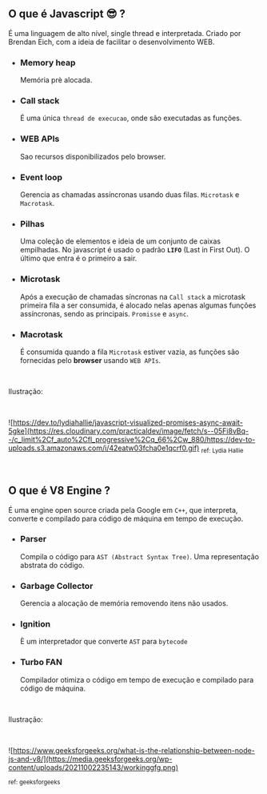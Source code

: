 ## O que é Javascript 😎 ?
É uma linguagem de alto nível, single thread e interpretada. Criado por Brendan Eich, com a ideia de facilitar o desenvolvimento WEB.
- ### Memory heap    
    Memória prè alocada.
- ### Call stack    
    É uma única ``thread de execucao``, onde são executadas as funções.
- ### WEB APIs    
    Sao recursos disponibilizados pelo browser.
- ### Event loop    
    Gerencia as chamadas assíncronas usando duas filas. ``Microtask`` e ``Macrotask``.
- ### Pilhas    
    Uma coleção de elementos e ideia de um conjunto de caixas empilhadas. No javascript é usado o padrão **``LIFO``** (Last in First Out). O último que entra é o primeiro a sair.
- ### Microtask    
    Após a execução de chamadas síncronas na ``Call stack`` a microtask primeira fila a ser consumida, é alocado nelas apenas algumas funções assíncronas, sendo as principais. ``Promisse`` e ``async``.
- ### Macrotask     
    É consumida quando a fila ``Microtask`` estiver vazia, as funções são fornecidas pelo **browser** usando ``WEB APIs``.

    
<br/>

Ilustração:

<br/>

![https://dev.to/lydiahallie/javascript-visualized-promises-async-await-5gke](https://res.cloudinary.com/practicaldev/image/fetch/s--05Fi8vBq--/c_limit%2Cf_auto%2Cfl_progressive%2Cq_66%2Cw_880/https://dev-to-uploads.s3.amazonaws.com/i/42eatw03fcha0e1qcrf0.gif)
<sub>ref: Lydia Hallie</sub>


<br/>


## O que é V8 Engine ?
É uma engine open source criada pela Google em ``C++``, que interpreta, converte e compilado para código de máquina em tempo de execução.

- ### Parser
    Compila o código para ``AST (Abstract Syntax Tree)``. Uma representação abstrata do código.
- ### Garbage Collector
    Gerencia a alocação de memória removendo itens não usados.
- ### Ignition
    È um interpretador que converte ``AST`` para ``bytecode``
- ### Turbo FAN 
    Compilador otimiza o código em tempo de execução e compilado para código de máquina.

<br/>

Ilustração:

<br/>

![https://www.geeksforgeeks.org/what-is-the-relationship-between-node-js-and-v8/](https://media.geeksforgeeks.org/wp-content/uploads/20211002235143/workinggfg.png)

<sub>ref: geeksforgeeks</sub>